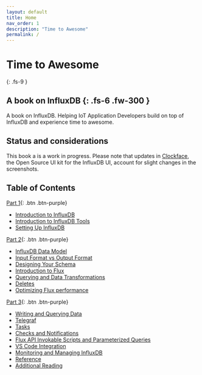 ```yaml
---
layout: default
title: Home
nav_order: 1
description: "Time to Awesome"
permalink: /
---
```


# Time to Awesome
{: .fs-9 }

A book on InfluxDB
{: .fs-6 .fw-300 }
---
A book on InfluxDB. Helping IoT Application Developers build on top of InfluxDB and experience time to awesome.

## Status and considerations

This book a is a work in progress. Please note that updates in [Clockface](https://github.com/influxdata/clockface), the Open Source UI kit for the InfluxDB UI, account for slight changes in the screenshots.

## Table of Contents
[Part 1]({{site.baseurl}}/docs/part-1){: .btn .btn-purple}
- [Introduction to InfluxDB]({{site.baseurl}}/docs/part-1/introduction-to-influxdb)
- [Introduction to InfluxDB Tools]({{site.baseurl}}/docs/part-1/introduction-to-influxdb-tools)
- [Setting Up InfluxDB]({{site.baseurl}}/docs/part-1/setting-up-influxdb)

[Part 2]({{site.baseurl}}/docs/part-2){: .btn .btn-purple}
- [InfluxDB Data Model]({{site.baseurl}}/docs/part-2/influxdb-data-model)
- [Input Format vs Output Format]({{site.baseurl}}/docs/part-2/input-format-vs-output-format)
- [Designing Your Schema]({{site.baseurl}}/docs/part-2/designing-your-schema)
- [Introduction to Flux]({{site.baseurl}}/docs/part-2/introduction-to-flux)
- [Querying and Data Transformations]({{site.baseurl}}/docs/part-2/querying-and-data-transformations)
- [Deletes]({{site.baseurl}}/docs/part-2/deletes)
- [Optimizing Flux performance]({{site.baseurl}}/docs/part-2/optimizing-flux-performance)

[Part 3]({{site.baseurl}}/docs/part-3){: .btn .btn-purple}
- [Writing and Querying Data]({{site.baseurl}}/docs/part-3/writing-and-querying-data)
- [Telegraf]({{site.baseurl}}/docs/part-3/telegraf)
- [Tasks]({{site.baseurl}}/docs/part-3/tasks)
- [Checks and Notifications]({{site.baseurl}}/docs/part-3/checks-and-notification)
- [Flux API Invokable Scripts and Parameterized Queries]({{site.baseurl}}/docs/part-3/flux-api-invokable-scripts-and-parameterized-queries)
- [VS Code Integration]({{site.baseurl}}/docs/part-3/vs-code-integration)
- [Monitoring and Managing InfluxDB]({{site.baseurl}}/docs/part-3/monitoring-and-managing-influxdb)
- [Reference]({{site.baseurl}}/docs/part-3/reference)
- [Additional Reading]({{site.baseurl}}/docs/part-3/additional-reading)
